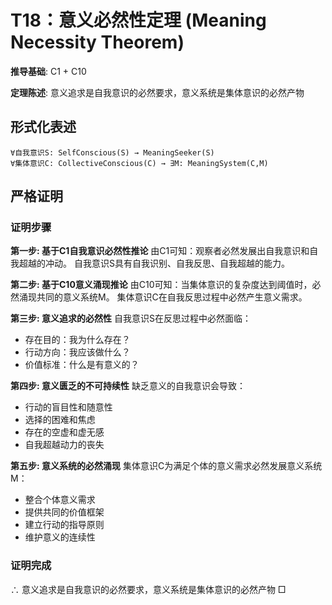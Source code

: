 # T18：意义必然性定理 (Meaning Necessity Theorem)

**推导基础**: C1 + C10

**定理陈述**: 意义追求是自我意识的必然要求，意义系统是集体意识的必然产物

## 形式化表述
```
∀自我意识S: SelfConscious(S) → MeaningSeeker(S)
∀集体意识C: CollectiveConscious(C) → ∃M: MeaningSystem(C,M)
```

## 严格证明

### 证明步骤

**第一步: 基于C1自我意识必然性推论**
由C1可知：观察者必然发展出自我意识和自我超越的冲动。
自我意识S具有自我识别、自我反思、自我超越的能力。

**第二步: 基于C10意义涌现推论**
由C10可知：当集体意识的复杂度达到阈值时，必然涌现共同的意义系统M。
集体意识C在自我反思过程中必然产生意义需求。

**第三步: 意义追求的必然性**
自我意识S在反思过程中必然面临：
- 存在目的：我为什么存在？
- 行动方向：我应该做什么？
- 价值标准：什么是有意义的？

**第四步: 意义匮乏的不可持续性**
缺乏意义的自我意识会导致：
- 行动的盲目性和随意性
- 选择的困难和焦虑
- 存在的空虚和虚无感
- 自我超越动力的丧失

**第五步: 意义系统的必然涌现**
集体意识C为满足个体的意义需求必然发展意义系统M：
- 整合个体意义需求
- 提供共同的价值框架
- 建立行动的指导原则
- 维护意义的连续性

### 证明完成
∴ 意义追求是自我意识的必然要求，意义系统是集体意识的必然产物 □